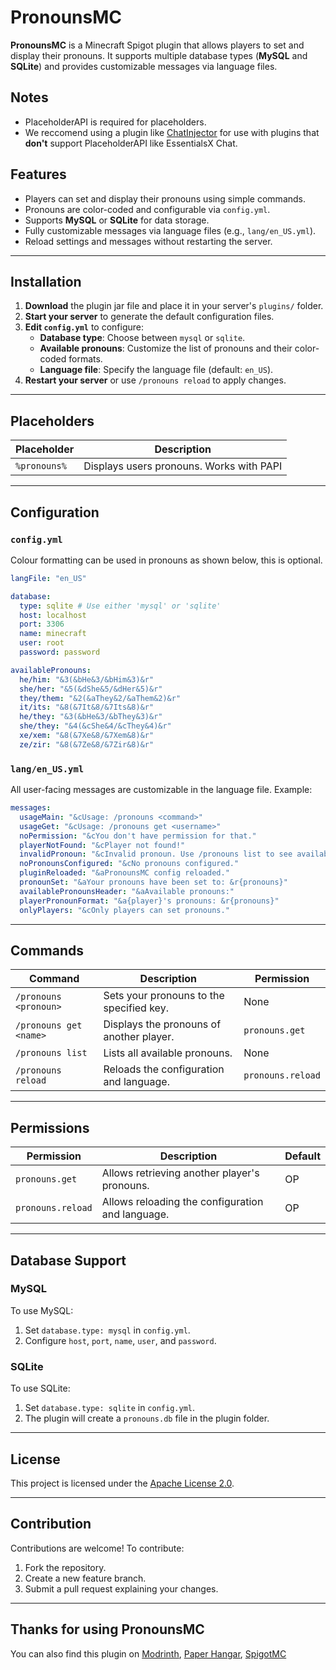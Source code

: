 # PronounsMC

**PronounsMC** is a Minecraft Spigot plugin that allows players to set and display their pronouns. It supports multiple database types (**MySQL** and **SQLite**) and provides customizable messages via language files.

## Notes

- PlaceholderAPI is required for placeholders.
- We reccomend using a plugin like [ChatInjector](https://www.spigotmc.org/resources/chatinjector-1-13.81201/) for use with plugins that **don't** support PlaceholderAPI like EssentialsX Chat.

## Features

- Players can set and display their pronouns using simple commands.
- Pronouns are color-coded and configurable via `config.yml`.
- Supports **MySQL** or **SQLite** for data storage.
- Fully customizable messages via language files (e.g., `lang/en_US.yml`).
- Reload settings and messages without restarting the server.

---

## Installation

1. **Download** the plugin jar file and place it in your server's `plugins/` folder.
2. **Start your server** to generate the default configuration files.
3. **Edit `config.yml`** to configure:
    - **Database type**: Choose between `mysql` or `sqlite`.
    - **Available pronouns**: Customize the list of pronouns and their color-coded formats.
    - **Language file**: Specify the language file (default: `en_US`).
4. **Restart your server** or use `/pronouns reload` to apply changes.

---

## Placeholders

| Placeholder            | Description                                |
|------------------------|--------------------------------------------|
| `%pronouns%`           | Displays users pronouns. Works with PAPI   |

---

## Configuration

### `config.yml`

Colour formatting can be used in pronouns as shown below, this is optional.

```yaml
langFile: "en_US"

database:
  type: sqlite # Use either 'mysql' or 'sqlite'
  host: localhost
  port: 3306
  name: minecraft
  user: root
  password: password

availablePronouns:
  he/him: "&3(&bHe&3/&bHim&3)&r"
  she/her: "&5(&dShe&5/&dHer&5)&r"
  they/them: "&2(&aThey&2/&aThem&2)&r"
  it/its: "&8(&7It&8/&7Its&8)&r"
  he/they: "&3(&bHe&3/&bThey&3)&r"
  she/they: "&4(&cShe&4/&cThey&4)&r"
  xe/xem: "&8(&7Xe&8/&7Xem&8)&r"
  ze/zir: "&8(&7Ze&8/&7Zir&8)&r"
```

### `lang/en_US.yml`

All user-facing messages are customizable in the language file. Example:

```yaml
messages:
  usageMain: "&cUsage: /pronouns <command>"
  usageGet: "&cUsage: /pronouns get <username>"
  noPermission: "&cYou don't have permission for that."
  playerNotFound: "&cPlayer not found!"
  invalidPronoun: "&cInvalid pronoun. Use /pronouns list to see available options."
  noPronounsConfigured: "&cNo pronouns configured."
  pluginReloaded: "&aPronounsMC config reloaded."
  pronounSet: "&aYour pronouns have been set to: &r{pronouns}"
  availablePronounsHeader: "&aAvailable pronouns:"
  playerPronounFormat: "&a{player}'s pronouns: &r{pronouns}"
  onlyPlayers: "&cOnly players can set pronouns."
```

---

## Commands

| Command                | Description                                | Permission          |
|------------------------|--------------------------------------------|---------------------|
| `/pronouns <pronoun>`  | Sets your pronouns to the specified key.   | None                |
| `/pronouns get <name>` | Displays the pronouns of another player.   | `pronouns.get`      |
| `/pronouns list`       | Lists all available pronouns.              | None                |
| `/pronouns reload`     | Reloads the configuration and language.    | `pronouns.reload`   |

---

## Permissions

| Permission          | Description                              | Default |
|---------------------|------------------------------------------|---------|
| `pronouns.get`      | Allows retrieving another player's pronouns. | OP      |
| `pronouns.reload`   | Allows reloading the configuration and language. | OP      |

---

## Database Support

### MySQL
To use MySQL:
1. Set `database.type: mysql` in `config.yml`.
2. Configure `host`, `port`, `name`, `user`, and `password`.

### SQLite
To use SQLite:
1. Set `database.type: sqlite` in `config.yml`.
2. The plugin will create a `pronouns.db` file in the plugin folder.

---

## License
This project is licensed under the [Apache License 2.0](https://www.apache.org/licenses/LICENSE-2.0.txt).

---

## Contribution

Contributions are welcome! To contribute:
1. Fork the repository.
2. Create a new feature branch.
3. Submit a pull request explaining your changes.

---

## Thanks for using PronounsMC
You can also find this plugin on [Modrinth](https://modrinth.com/plugin/PronounsMC), [Paper Hangar](https://hangar.papermc.io/Alfie51m/PronounsMC), [SpigotMC](https://www.spigotmc.org/resources/PronounsMC.122068/)

